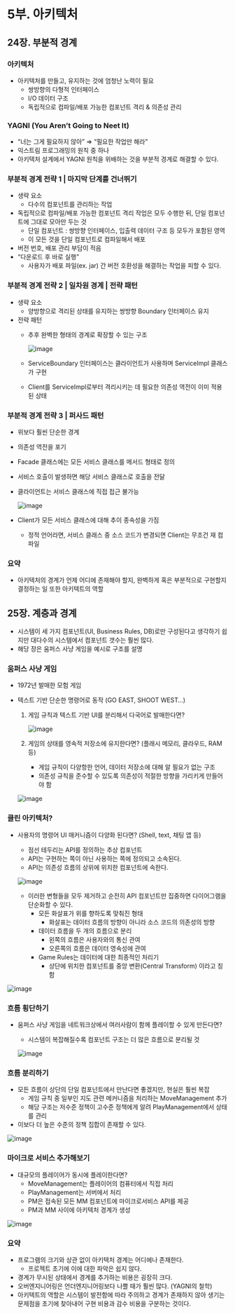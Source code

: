 # 5부. 아키텍처

## 24장. 부분적 경계

### 아키텍처

- 아키텍처를 만들고, 유지하는 것에 엄청난 노력이 필요
    - 쌍방향의 다형적 인터페이스
    - I/O 데이터 구조
    - 독립적으로 컴파일/배포 가능한 컴포넌트 격리 & 의존성 관리

### YAGNI (You Aren’t Going to Neet It)

- “너는 그게 필요하지 않아” ⇒ “필요한 작업만 해라”
- 익스트림 프로그래밍의 원칙 중 하나
- 아키텍처 설계에서 YAGNI 원칙을 위배하는 것을 부분적 경계로 해결할 수 있다.

### 부분적 경계 전략 1 | 마지막 단계를 건너뛰기

- 생략 요소
    - 다수의 컴포넌트를 관리하는 작업
- 독립적으로 컴파일/배포 가능한 컴포넌트 격리 작업은 모두 수행한 뒤, 단일 컴포넌트에 그대로 모아만 두는 것
    - 단일 컴포넌트 : 쌍방향 인터페이스, 입출력 데이터 구조 등 모두가 포함된 영역
    - 이 모든 것을 단일 컴포넌트로 컴파일해서 배포
- 버전 번호, 배포 관리 부담이 적음
- “다운로드 후 바로 실행”
    - 사용자가 배포 파일(ex. jar) 간 버전 호환성을 해결하는 작업을 피할 수 있다.

### 부분적 경계 전략 2 | 일차원 경계 | 전략 패턴

- 생략 요소
    - 양방향으로 격리된 상태를 유지하는 쌍방향 Boundary 인터페이스 유지
- 전략 패턴
    - 추후 완벽한 형태의 경계로 확장할 수 있는 구조
      
      ![image](https://github.com/FrontendStudySeoul/cleanArchitecture/assets/25587196/c38b797b-81f4-4e32-94de-09100d5918c2)

    - ServiceBoundary 인터페이스는 클라이언트가 사용하며 ServiceImpl 클래스가 구현
    - Client를 ServiceImpl로부터 격리시키는 데 필요한 의존성 역전이 이미 적용된 상태

### 부분적 경계 전략 3 | 퍼사드 패턴

- 위보다 훨씬 단순한 경계
- 의존성 역전을 포기
- Facade 클래스에는 모든 서비스 클래스를 메서드 형태로 정의
- 서비스 호출이 발생하면 해당 서비스 클래스로 호출을 전달
- 클라이언트는 서비스 클래스에 직접 접근 불가능
  
  ![image](https://github.com/FrontendStudySeoul/cleanArchitecture/assets/25587196/15456a32-d459-4be5-a314-2368d2ff4b40)

- Client가 모든 서비스 클래스에 대해 추이 종속성을 가짐
    - 정적 언어라면, 서비스 클래스 중 소스 코드가 변경되면 Client는 무조건 재 컴파일

### 요약

- 아키텍처의 경계가 언제 어디에 존재해야 할지, 완벽하게 혹은  부분적으로 구현할지 결정하는 일 또한 아키텍트의 역할

## 25장. 계층과 경계

- 시스템이 세 가지 컴포넌트(UI, Business Rules, DB)로만 구성된다고 생각하기 쉽지만 대다수의 시스템에서 컴포넌트 갯수는 훨씬 많다.
- 해당 장은 움퍼스 사냥 게임을 예시로 구조를 설명

### 움퍼스 사냥 게임

- 1972년 발매한 모험 게임
- 텍스트 기반 단순한 명령어로 동작 (GO EAST, SHOOT WEST…)
    1. 게임 규칙과 텍스트 기반 UI를 분리해서 다국어로 발매한다면?
       
       ![image](https://github.com/FrontendStudySeoul/cleanArchitecture/assets/25587196/3bae7505-e7b7-4861-b737-dfa757a05adc)

       
    2. 게임의 상태를 영속적 저장소에 유지한다면? (플래시 메모리, 클라우드, RAM 등)
        - 게임 규칙이 다양항한 언어, 데이터 저장소에 대해 알 필요가 없는 구조
        - 의존성 규칙을 준수할 수 있도록 의존성이 적절한 방향을 가리키게 만들어야 함
    
    ![image](https://github.com/FrontendStudySeoul/cleanArchitecture/assets/25587196/92a97516-d60f-4c97-ba8f-7fb8057ef047)


### 클린 아키텍처?
- 사용자의 명령어 UI 매커니즘이 다양화 된다면? (Shell, text, 채팅 앱 등)
    - 점선 테두리는 API를 정의하는 추상 컴포넌트
    - API는 구현하는 쪽이 아닌 사용하는 쪽에 정의되고 소속된다.
    - API는 의존성 흐름의 상위에 위치한 컴포넌트에 속한다.
    
    ![image](https://github.com/FrontendStudySeoul/cleanArchitecture/assets/25587196/3f3f661a-6778-440d-be14-72747da8795d)

    - 이러한 변형들을 모두 제거하고 순전히 API 컴포넌트만 집중하면 다이어그램을 단순화할 수 있다.
        - 모든 화살표가 위를 향하도록 맞춰진 형태
            - 화살표는 데이터 흐름의 방향이 아니라 소스 코드의 의존성의 방향
        - 데이터 흐름을 두 개의 흐름으로 분리
            - 왼쪽의 흐름은 사용자와의 통신 관여
            - 오른쪽의 흐름은 데이터 영속성에 관여
        - Game Rules는 데이터에 대한 최종적인 처리기
            - 상단에 위치한 컴포넌트를 중앙 변환(Central Transform) 이라고 칭함

![image](https://github.com/FrontendStudySeoul/cleanArchitecture/assets/25587196/9159e45f-11b0-412a-b9b4-e1c05e3acf17)

### 흐름 횡단하기

- 움퍼스 사냥 게임을 네트워크상에서 여러사람이 함께 플레이할 수 있게 만든다면?
    - 시스템이 복잡해질수록 컴포넌트 구조는 더 많은 흐름으로 분리될 것
    
    ![image](https://github.com/FrontendStudySeoul/cleanArchitecture/assets/25587196/1e47c2b9-cd38-479a-bfe7-b1962a98f7c6)

### 흐름 분리하기

- 모든 흐름이 상단의 단일 컴포넌트에서 만난다면 좋겠지만, 현실은 훨씬 복잡
    - 게임 규칙 중 일부인 지도 관련 메커니즘을 처리하는 MoveManagement 추가
    - 해당 구조는 저수준 정책이 고수준 정책에게 알려 PlayManagement에서 상태를 관리
- 이보다 더 높은 수준의 정책 집합이 존재할 수 있다.

![image](https://github.com/FrontendStudySeoul/cleanArchitecture/assets/25587196/d08e8eeb-96a4-43b0-bc56-faf11eed64c4)

### 마이크로 서비스 추가해보기

- 대규모의 플레이어가 동시에 플레이한다면?
    - MoveManagement는 플레이어의 컴퓨터에서 직접 처리
    - PlayManagement는 서버에서 처리
    - PM은 접속된 모든 MM 컴포넌트에 마이크로서비스 API를 제공
    - PM과 MM 사이에 아키텍처 경계가 생성

![image](https://github.com/FrontendStudySeoul/cleanArchitecture/assets/25587196/c54e5667-a11a-4c21-82a9-2920033a1c26)

### 요약
- 프로그램의 크기와 상관 없이 아키텍처 경계는 어디에나 존재한다.
    - 프로젝트 초기에 이에 대한 파악은 쉽지 않다.
- 경계가 무시된 상태에서 경계를 추가하는 비용은 굉장히 크다.
- 오버엔지니어링은 언더엔지니어링보다 나쁠 때가 훨씬 많다. (YAGNI의 철학)
- 아키텍트의 역할은 시스템이 발전함에 따라 주의하고 경계가 존재하지 않아 생기는 문제점을 초기에 찾아내어 구현 비용과 감수 비용을 구분하는 것이다.
